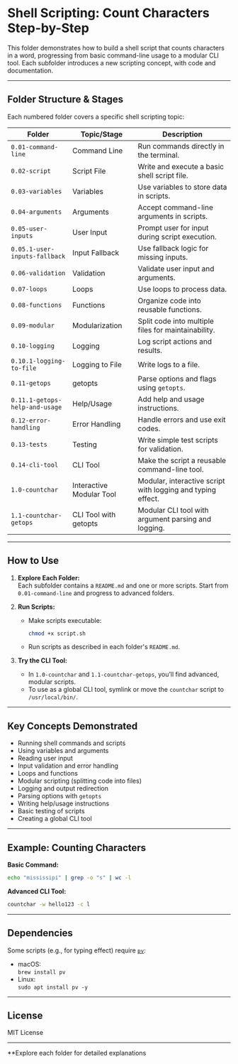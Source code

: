 # Shell Scripting: Count Characters Step-by-Step

This folder demonstrates how to build a shell script that counts characters in a word, progressing from basic command-line usage to a modular CLI tool. Each subfolder introduces a new scripting concept, with code and documentation.

---

## Folder Structure & Stages

Each numbered folder covers a specific shell scripting topic:

| Folder | Topic/Stage | Description |
|--------|-------------|-------------|
| `0.01-command-line` | Command Line | Run commands directly in the terminal. |
| `0.02-script` | Script File | Write and execute a basic shell script file. |
| `0.03-variables` | Variables | Use variables to store data in scripts. |
| `0.04-arguments` | Arguments | Accept command-line arguments in scripts. |
| `0.05-user-inputs` | User Input | Prompt user for input during script execution. |
| `0.05.1-user-inputs-fallback` | Input Fallback | Use fallback logic for missing inputs. |
| `0.06-validation` | Validation | Validate user input and arguments. |
| `0.07-loops` | Loops | Use loops to process data. |
| `0.08-functions` | Functions | Organize code into reusable functions. |
| `0.09-modular` | Modularization | Split code into multiple files for maintainability. |
| `0.10-logging` | Logging | Log script actions and results. |
| `0.10.1-logging-to-file` | Logging to File | Write logs to a file. |
| `0.11-getops` | getopts | Parse options and flags using `getopts`. |
| `0.11.1-getops-help-and-usage` | Help/Usage | Add help and usage instructions. |
| `0.12-error-handling` | Error Handling | Handle errors and use exit codes. |
| `0.13-tests` | Testing | Write simple test scripts for validation. |
| `0.14-cli-tool` | CLI Tool | Make the script a reusable command-line tool. |
| `1.0-countchar` | Interactive Modular Tool | Modular, interactive script with logging and typing effect. |
| `1.1-countchar-getops` | CLI Tool with getopts | Modular CLI tool with argument parsing and logging. |

---

## How to Use

1. **Explore Each Folder:**  
   Each subfolder contains a `README.md` and one or more scripts. Start from `0.01-command-line` and progress to advanced folders.

2. **Run Scripts:**  
   - Make scripts executable:  
     ```sh
     chmod +x script.sh
     ```
   - Run scripts as described in each folder's `README.md`.

3. **Try the CLI Tool:**  
   - In `1.0-countchar` and `1.1-countchar-getops`, you’ll find advanced, modular scripts.
   - To use as a global CLI tool, symlink or move the `countchar` script to `/usr/local/bin/`.

---

## Key Concepts Demonstrated

- Running shell commands and scripts
- Using variables and arguments
- Reading user input
- Input validation and error handling
- Loops and functions
- Modular scripting (splitting code into files)
- Logging and output redirection
- Parsing options with `getopts`
- Writing help/usage instructions
- Basic testing of scripts
- Creating a global CLI tool

---

## Example: Counting Characters

**Basic Command:**
```sh
echo "mississipi" | grep -o "s" | wc -l
```

**Advanced CLI Tool:**
```sh
countchar -w hello123 -c l
```

---

## Dependencies

Some scripts (e.g., for typing effect) require [`pv`](https://linux.die.net/man/1/pv):

- macOS:  
  `brew install pv`
- Linux:  
  `sudo apt install pv -y`

---

## License

MIT License

---

**Explore each folder for detailed explanations